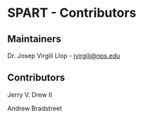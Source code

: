 # SPART - Contributors

## Maintainers

Dr. Josep Virgili Llop - jvirgili@nps.edu



## Contributors

Jerry V. Drew II

Andrew Bradstreet